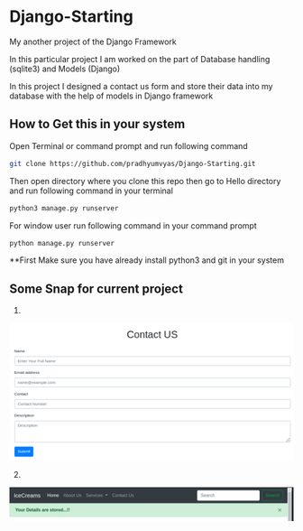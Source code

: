 # Django-Starting
My another project of the Django Framework

In this particular project I am worked on the part of Database handling (sqlite3) and Models (Django)

In this project I designed a contact us form and store their data into my database with the help of models in Django framework


## How to Get this in your system

Open Terminal or command prompt and run following command

```bash
git clone https://github.com/pradhyumvyas/Django-Starting.git
```

Then open directory where you clone this repo then go to Hello directory and run following command in your terminal

```bash
python3 manage.py runserver
```

For window user run following command in your command prompt
```bash
python manage.py runserver
```

**First Make sure you have already install python3 and git in your system


## Some Snap for current project

1.
![screenshot](static/contact.png)

2.
![screenshot](static/detailedStored.png)
